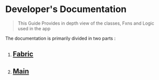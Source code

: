 # Developer's Documentation

> This Guide Provides in depth view of the classes, Fxns and Logic used in the app

The documentation is primarily divided in two parts :

1. ## [Fabric](fabric.md)
2. ## [Main](main.md)
